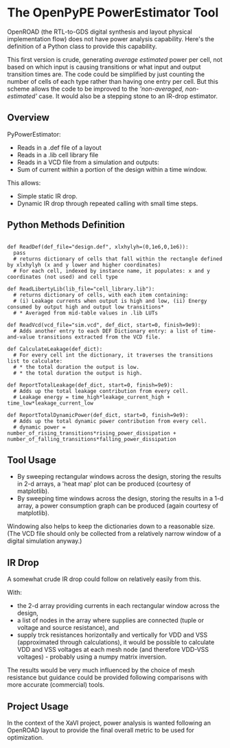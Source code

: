 

# The OpenPyPE PowerEstimator Tool

OpenROAD (the RTL-to-GDS digital synthesis and layout physical implementation flow) does not have power analysis capability. 
Here's the definition of a Python class to provide this capability.

This first version is crude, generating _average estimated_ power per cell, not based on which input is causing transitions or what input and output transition times are. The code could be simplified by just counting the number of cells of each type rather than having one entry per cell. But this scheme allows the code to be improved to 
the _'non-averaged, non-estimated'_ case. It would also be a stepping stone to an IR-drop estimator.


## Overview

PyPowerEstimator:
* Reads in a .def file of a layout
* Reads in a .lib cell library file 
* Reads in a VCD file from a simulation
and outputs:
* Sum of current within a portion of the design within a time window.

This allows:
* Simple static IR drop.
* Dynamic IR drop through repeated calling with small time steps.


## Python Methods Definition

```class PyPowerEstimator():

def ReadDef(def_file="design.def", xlxhylyh=(0,1e6,0,1e6)):
  pass
  # returns dictionary of cells that fall within the rectangle defined by xlxhylyh (x and y lower and higher coordinates)
  # For each cell, indexed by instance name, it populates: x and y coordinates (not used) and cell type

def ReadLibertyLib(lib_file="cell_library.lib"):
  # returns dictionary of cells, with each item containing:
  # (i) Leakage currents when output is high and low, (ii) Energy consumed by output high and output low transitions*
  # * Averaged from mid-table values in .lib LUTs

def ReadVcd(vcd_file="sim.vcd", def_dict, start=0, finish=9e9):
  # Adds another entry to each DEF Dictionary entry: a list of time-and-value transitions extracted from the VCD file.

def CalculateLeakage(def_dict):
  # For every cell int the dictionary, it traverses the transitions list to calculate:
  # * the total duration the output is low.
  # * the total duration the output is high.

def ReportTotalLeakage(def_dict, start=0, finish=9e9):
  # Adds up the total leakage contribution from every cell.
  # Leakage energy = time_high*leakage_current_high + time_low*leakage_current_low

def ReportTotalDynamicPower(def_dict, start=0, finish=9e9):
  # Adds up the total dynamic power contribution from every cell.
  # dynamic power = number_of_rising_transitions*rising_power_dissipation + number_of_falling_transitions*falling_power_dissipation

```


## Tool Usage

* By sweeping rectangular windows across the design, storing the results in 2-d arrays, a 'heat map' plot can be produced (courtesy of matplotlib).
* By sweeping time windows across the design, storing the results in a 1-d array, a power consumption graph can be produced (again courtesy of matplotlib).

Windowing also helps to keep the dictionaries down to a reasonable size.
(The VCD file should only be collected from a relatively narrow window of a digital simulation anyway.)


## IR Drop

A somewhat crude IR drop could follow on relatively easily from this.

With:
* the 2-d array providing currents in each rectangular window across the design,
* a list of nodes in the array where supplies are connected (tuple or voltage and source resistance), and
* supply trck resistances horizontally and vertically for VDD and VSS (approximated through calculations),
it would be possible to calculate VDD and VSS voltages at each mesh node (and therefore VDD-VSS voltages) - probably using a numpy matrix inversion.

The results would be very much influenced by the choice of mesh resistance but guidance could be provided following comparisons with more accurate (commercial) tools.



## Project Usage

In the context of the XaVI project, power analysis is wanted following an OpenROAD layout to provide the final overall metric to be used for optimization. 






